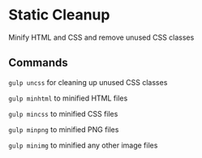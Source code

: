 # Static Cleanup
Minify HTML and CSS and remove unused CSS classes

## Commands
`gulp uncss` for cleaning up unused CSS classes

`gulp minhtml` to minified HTML files

`gulp mincss` to minified CSS files 

`gulp minpng` to minified PNG files
 
`gulp minimg` to minified any other image files 